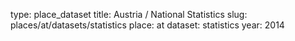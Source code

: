 type: place_dataset
title: Austria / National Statistics
slug: places/at/datasets/statistics
place: at
dataset: statistics
year: 2014
